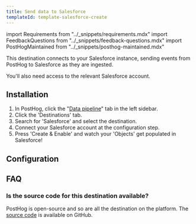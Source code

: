 ```yaml
---
title: Send data to Salesforce
templateId: template-salesforce-create
---
```


import Requirements from "../_snippets/requirements.mdx"
import FeedbackQuestions from "../_snippets/feedback-questions.mdx"
import PostHogMaintained from "../_snippets/posthog-maintained.mdx"

This destination connects to your Salesforce instance, sending events from PostHog to Salesforce as they are ingested.

<Requirements />

You'll also need access to the relevant Salesforce account.

## Installation

1. In PostHog, click the "[Data pipeline](https://us.posthog.com/pipeline/overview)" tab in the left sidebar.
2. Click the 'Destinations' tab.
3. Search for 'Salesforce' and select the destination.
4. Connect your Salesforce account at the configuration step.
5. Press 'Create & Enable' and watch your 'Objects' get populated in Salesforce!

## Configuration

<TemplateParameters />

## FAQ

### Is the source code for this destination available?

PostHog is open-source and so are all the destination on the platform. The [source code](https://github.com/PostHog/posthog/blob/master/posthog/cdp/templates/salesforce/template_salesforce.py) is available on GitHub.

<PostHogMaintained />

<FeedbackQuestions />

